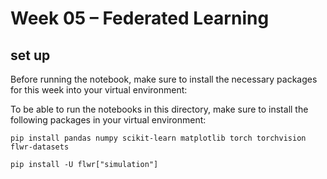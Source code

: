 # Week 05 – Federated Learning


## set up

Before running the notebook, make sure to install the necessary packages for this week into your virtual environment:

To be able to run the notebooks in this directory, make sure to install the following packages in your virtual environment:
```
pip install pandas numpy scikit-learn matplotlib torch torchvision flwr-datasets

pip install -U flwr["simulation"]
```
